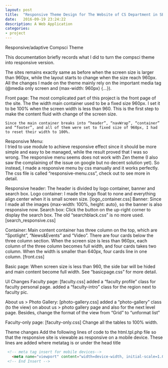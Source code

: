 ```yaml
---
layout: post
title:  "Responsive Theme Design for The Website of CS Department in SBU"
date:   2016-09-19 23:24:22
description: A Web Application
categories:
- project
---
```


Responsive/adaptive Compsci Theme

This documentation briefly records what I did to turn the compsci theme into responsive version.

The sites remains exactly same as before when the screen size is larger than 960px, while the layout starts to change when the size reach 960px. All the changes I made on the theme mainly rely on the important media tag (@media only screen and (max-width: 960px) {...}).
	
Front page:
	The most complicated part of this project is the front page of the site. The the width main container used to be a fixed size 960px. I set it to be 100% when the screen width is less than 960. This is the first step to make the content fluid with change of the screen size. 
	
	Since the main container breaks into “header”, “navWrap”, “container” and “footer”, and all of them were set to fixed size of 960px, I had to reset their width to 100%. 

Responsive Menu:	
	I tried to use module to achieve responsive effect since it should be more simple and easy to be managed, while the result proved that I was so wrong. The responsive menu seems does not work with Zen theme (I also saw the complaining of the issue on google but no decent solution yet). So instead, I made a responsive menu by css manually and it works perfectly. The css file is called “responsive-menu.css”, check out to see more in detail. 

Responsive header:
	The header is divided by logo container, banner and search box.
	Logo container: I made the logo float to none and everything align center when it is small screen size. [logo_container.css]
	Banner: Since I made all the images {max-width: 100%, height: auto}, so the banner is also responsive now.
	Search box: Click the button on the up-right corner to display the search box. The old “searchblack.css” is no more used. [search_responsive.css]

Container:
	Main content container has three column on the top, which are “Spotlight”, “News&Events” and “Video”. There are four cards below the three column section. When the screen size is less than 960px, each column of the three column becomes full width, and four cards takes two column. When the width is smaller than 640px, four cards line in one column.
[front.css]

Basic page:
	When screen size is less than 960, the side bar will be hided and main content become full width. See “basicpage.css” for more detail.

UI Changes
Faculty page: [faculty.css]
	added a “faculty profile” class for faculty personal page.
added a “faculty-intro” class for the region next to faculty pic.

About us > Photo Gallery: [photo-gallery.css]
	added a “photo-gallery” class (to the view) on about us > photo gallery page and also for the next level page. Besides, change the format of the view from “Grid” to “unformat list”

Faculty-only page: [faculty-only.css]
	Change all the tables to 100% width.

	
Theme changes
Add the following lines of code to the html.tpl.php file so that the responsive site is viewable as responsive on a mobile device. These lines are added where metatag is or under the head title

~~~ html
 <!-- meta tag insert for mobile devices-->
   <meta name="viewport" content="width=device-width, initial-scale=1.0">
 <!-- End Insert -->
~~~





